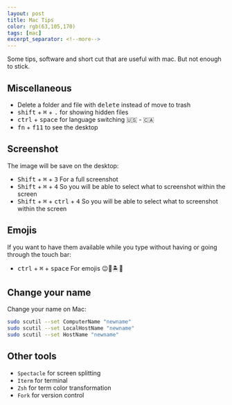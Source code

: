 ```yaml
---
layout: post
title: Mac Tips
color: rgb(63,105,170)
tags: [mac]
excerpt_separator: <!--more-->
---
```


Some tips, software and short cut that are useful with mac. But not enough to stick.
<!--more-->

## Miscellaneous

- Delete a folder and file with <kbd>delete</kbd> instead of move to trash
- <kbd>shift</kbd> + <kbd>⌘</kbd> + <kbd>.</kbd> for showing hidden files
- <kbd>ctrl</kbd> + <kbd>space</kbd> for language switching  🇺🇸 - 🇨🇦
- <kbd>fn</kbd> + <kbd>f11</kbd> to see the desktop

## Screenshot

The image will be save on the desktop:

- <kbd>Shift</kbd> + <kbd>⌘</kbd> + <kbd>3</kbd> For a full screenshot
- <kbd>Shift</kbd> + <kbd>⌘</kbd> + <kbd>4</kbd> So you will be able to select what to screenshot within the screen
- <kbd>Shift</kbd> + <kbd>⌘</kbd> + <kbd>ctrl</kbd> + <kbd>4</kbd> So you will be able to select what to screenshot within the screen
 
## Emojis

If you want to have them available while you type without having or going through the touch bar:

- <kbd>ctrl</kbd> + <kbd>⌘</kbd> + <kbd>space</kbd> For emojis 😉💪🏝🙆‍️

## Change your name

Change your name on Mac:

```bash
sudo scutil --set ComputerName "newname"
sudo scutil --set LocalHostName "newname"
sudo scutil --set HostName "newname"
```

## Other tools

- `Spectacle` for screen splitting
- `Iterm` for terminal
- `Zsh` for term color transformation
- `Fork` for version control
